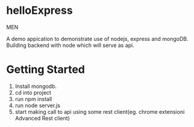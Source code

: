 helloExpress
============
MEN

A demo appication to demonstrate use of nodejs, express and mongoDB.
Building backend with node which will serve as api.

Getting Started
=================
1. Install mongodb.
2. cd into project
3. run npm install
4. run node server.js
5. start making call to api using some rest client(eg. chrome extensioni Advanced Rest client)
 
